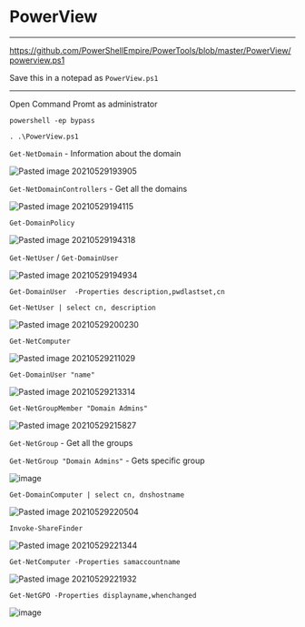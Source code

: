 # PowerView

---

https://github.com/PowerShellEmpire/PowerTools/blob/master/PowerView/powerview.ps1

Save this in a notepad as `PowerView.ps1`

---

Open Command Promt as administrator

`powershell -ep bypass`

`. .\PowerView.ps1`

`Get-NetDomain` - Information about the domain

![Pasted image 20210529193905](https://user-images.githubusercontent.com/71016915/120078710-74c81e00-c0ce-11eb-8e99-77bccf25cced.png)


`Get-NetDomainControllers` - Get all the domains

![Pasted image 20210529194115](https://user-images.githubusercontent.com/71016915/120078721-801b4980-c0ce-11eb-80b5-4e71a717bc0b.png)


`Get-DomainPolicy`

![Pasted image 20210529194318](https://user-images.githubusercontent.com/71016915/120078729-84dffd80-c0ce-11eb-90f1-376086a97f4b.png)


`Get-NetUser` / `Get-DomainUser`

![Pasted image 20210529194934](https://user-images.githubusercontent.com/71016915/120078738-8c9fa200-c0ce-11eb-88ef-fe929b2c3118.png)


`Get-DomainUser  -Properties description,pwdlastset,cn`

`Get-NetUser | select cn, description`

![Pasted image 20210529200230](https://user-images.githubusercontent.com/71016915/120078753-a4772600-c0ce-11eb-9950-9a8dec644ecb.png)


`Get-NetComputer`

![Pasted image 20210529211029](https://user-images.githubusercontent.com/71016915/120078759-a9d47080-c0ce-11eb-96ec-cb62f5c804d6.png)


`Get-DomainUser "name"`

![Pasted image 20210529213314](https://user-images.githubusercontent.com/71016915/120078762-ae008e00-c0ce-11eb-8da0-549b65fcde39.png)


`Get-NetGroupMember "Domain Admins"`

![Pasted image 20210529215827](https://user-images.githubusercontent.com/71016915/120078819-de482c80-c0ce-11eb-8b76-00567dfa3005.png)


`Get-NetGroup` - Get all the groups

`Get-NetGroup "Domain Admins"` - Gets specific group

![image](https://user-images.githubusercontent.com/71016915/120105515-db087b80-c176-11eb-8fbf-8e6aba0ecac5.png)

 `Get-DomainComputer | select cn, dnshostname`

![Pasted image 20210529220504](https://user-images.githubusercontent.com/71016915/120078823-e86a2b00-c0ce-11eb-844b-b8f77dc6899c.png)

 
 `Invoke-ShareFinder`
 
 ![Pasted image 20210529221344](https://user-images.githubusercontent.com/71016915/120078828-ed2edf00-c0ce-11eb-8a95-5642a33a9a54.png)
 
  `Get-NetComputer -Properties samaccountname`
  
 ![Pasted image 20210529221932](https://user-images.githubusercontent.com/71016915/120078834-ef913900-c0ce-11eb-8070-fe3232a3e91e.png)
 
 `Get-NetGPO -Properties displayname,whenchanged`
 
 ![image](https://user-images.githubusercontent.com/71016915/120091377-3d865b00-c128-11eb-8765-238bccf07bd5.png)
 
 
